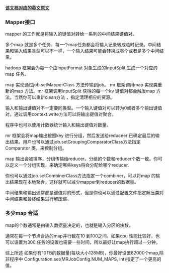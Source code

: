 [**该文档对应的英文原文**](https://hadoop.apache.org/docs/r2.7.2/hadoop-mapreduce-client/hadoop-mapreduce-client-core/MapReduceTutorial.html#Mapper)

### Mapper接口
mapper 的工作就是将输入的键值对转给一系列的中间结果键值对。  

多个map 就是多个任务，每一个map任务都会将输入记录转成临时记录。中间结果和输入结果类型可以不一样，一个输入结果可能会转换成零个或者是多个中间结果。  

hadoop 框架会为每一个由InputFormat 对象生成的InputSplit  生成一个对应的map 任务。  

map 实现通过job.setMapperClass 方法传输到job。 mr 框架调用map 实现类重新的map 方法。mr 框架调用inputSplit 获得的每一个kv 键值对都会触发map 方法。当然你可以重新clean方法 ，指定清理相应的资源。  

输入和输出键值对不一定要同类型。一个输入键值对可以转为0或者多个输出键值对。通过调用context.write方法可以将输出键值对聚合。  

程序中也可以使用计数器统计输入和输出键值对数量。  

mr 框架会将map输出按照key 进行分组，然后发送给reduceer 已确定最后的输出结果。用户也可以通过job.setGroupingComparatorClass方法指定Comparator 类，来控制分组。

map 输出会被排序，分组传输给reducer。分组的个数和reducer个数一致。你可以定义一个分组实现，来确定哪些keys将会分配给哪个reducer.   

你也可以通过job.setCombinerClass方法指定一个combiner，可以将map 的输出结果现在本地聚合，这样就可以减少mapper到reducer的数据量。  

中间结果和输出通常都是键值对的形式，但是你也可以通过配置文件指定解压类对中间结果和最终结果进行解压缩。   

### 多少map 合适

map的个数通常是由输入数据量决定的，也就是输入分区的块数。  

通常在每一个节点合适的map并行数在10 到100之间。如果cpu 性能比较好，也可以设置为300.任务的设置也需要一些时间，所以最好让map执行超过一分钟。      

综上所述 如果你有10TB的数据量(每块大小128MB)，你最好设置82000个map,除非程序中 Configuration.set(MRJobConfig.NUM_MAPS, int)指定了一个更高的值。  
